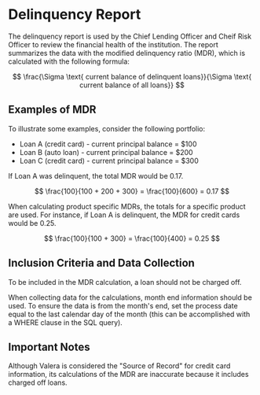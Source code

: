 # Delinquency Report 

The delinquency report is used by the Chief Lending Officer and Cheif Risk Officer to review the financial health of the institution. The report summarizes the data with the modified delinquency ratio (MDR), which is calculated with the following formula: 

$$ \frac{\Sigma \text{ current balance of delinquent loans}}{\Sigma \text{ current balance of all loans}} $$

## Examples of MDR

To illustrate some examples, consider the following portfolio:
- Loan A (credit card) - current principal balance = $100
- Loan B (auto loan) - current principal balance = $200
- Loan C (credit card) - current principal balance = $300

If Loan A was delinquent, the total MDR would be 0.17.

$$ \frac{100}{100 + 200 + 300} = \frac{100}{600} = 0.17 $$

When calculating product specific MDRs, the totals for a specific product are used. For instance, if Loan A is delinquent, the MDR for credit cards would be 0.25. 

$$ \frac{100}{100 + 300} = \frac{100}{400} = 0.25 $$

## Inclusion Criteria and Data Collection

To be included in the MDR calculation, a loan should not be charged off. 

When collecting data for the calculations, month end information should be used. To ensure the data is from the month's end, set the process date equal to the last calendar day of the month (this can be accomplished with a WHERE clause in the SQL query). 

## Important Notes 

Although Valera is considered the "Source of Record" for credit card information, its calculations of the MDR are inaccurate because it includes charged off loans.
